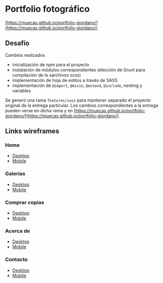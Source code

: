# Portfolio fotográfico

[https://muecas.github.io/portfolio-giordano/](https://muecas.github.io/portfolio-giordano/)

## Desafío

Cambios realizados

- inicialización de npm para el proyecto
- instalación de módulos correspondientes (elección de Grunt para compilación de lo sarchivos scss)
- implementación de hoja de estilos a través de SASS
- implementación de `@import`, `@mixin`, `@extend`, `@include`, nesting y variables

Se generó una rama `features/sass` para mantener separado el proyecto original de la entrega particular. Los cambios correspondientes a la entrega pueden verse en dicha rama y en [https://muecas.github.io/portfolio-giordano/](https://muecas.github.io/portfolio-giordano/).

## Links wireframes

### Home
- [Desktop](https://wireframe.cc/GGMXWV)
- [Mobile](https://wireframe.cc/lWe81g)

### Galerías
- [Desktop](https://wireframe.cc/jKx6bR)
- [Mobile](https://wireframe.cc/FLRoJ9)

### Comprar copias
- [Desktop](https://wireframe.cc/0cT7NR)
- [Mobile](https://wireframe.cc/eX4n73)

### Acerca de
- [Desktop](https://wireframe.cc/u2yoMx)
- [Mobile](https://wireframe.cc/MFstLV)

### Contacto
- [Desktop](https://wireframe.cc/uGLNV1)
- [Mobile](https://wireframe.cc/o5v0Ju)